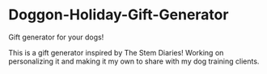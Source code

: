 # Doggon-Holiday-Gift-Generator
Gift generator for your dogs!

This is a gift generator inspired by The Stem Diaries! Working on personalizing it and making it my own to share with my dog training clients.
